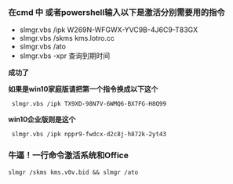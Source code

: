 ### 在cmd 中 或者powershell输入以下是激活分别需要用的指令

-  slmgr.vbs /ipk W269N-WFGWX-YVC9B-4J6C9-T83GX
-  slmgr.vbs /skms kms.lotro.cc
-  slmgr.vbs /ato
-  slmgr.vbs -xpr   查询到期时间


**成功了**



**如果是win10家庭版请把第一个指令换成以下这个**

```
 slmgr.vbs /ipk TX9XD-98N7V-6WMQ6-BX7FG-H8Q99
```

**win10企业版则是这个**

```
 slmgr.vbs /ipk nppr9-fwdcx-d2c8j-h872k-2yt43
```



### 牛逼！一行命令激活系统和Office

```
slmgr /skms kms.v0v.bid && slmgr /ato 
```


